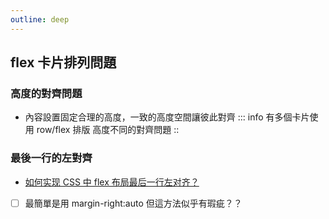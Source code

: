 ```yaml
---
outline: deep
---
```


## flex 卡片排列問題

### 高度的對齊問題

- 內容設置固定合理的高度，一致的高度空間讓彼此對齊
  ::: info
  有多個卡片使用 row/flex 排版 高度不同的對齊問題
  ::

### 最後一行的左對齊

- [如何实现 CSS 中 flex 布局最后一行左对齐？](https://juejin.cn/post/7070007213732921380)
- [ ] 最簡單是用 margin-right:auto 但這方法似乎有瑕疵？？
